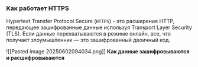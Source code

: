 ### Как работает HTTPS

Hypertext Transfer Protocol Secure (`HTTPS`) - это расширение HTTP, передающее зашифрованные данные используя Transport Layer Security (TLS). Если данные перехватываются в режиме онлайн, все, что получает злоумышленник — это зашифрованный двоичный код.

![[Pasted image 20250602094034.png]]
**Как данные зашифровываются и расшифровываются**




